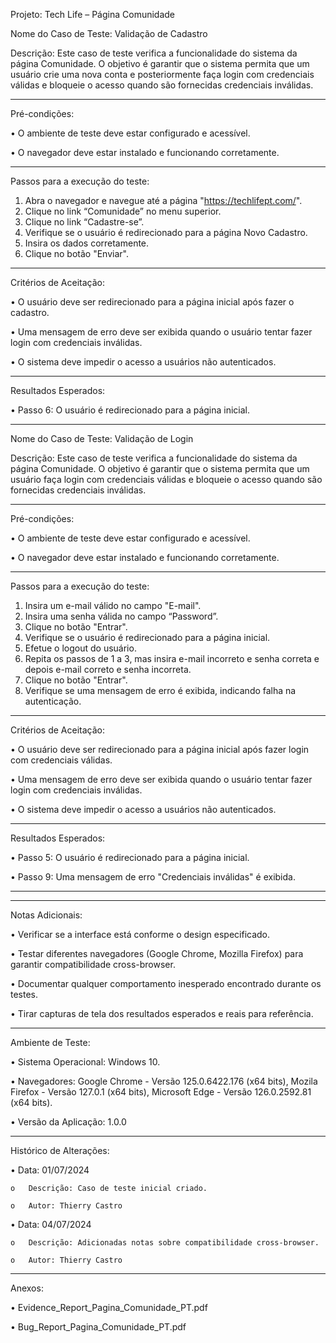Projeto: Tech Life – Página Comunidade

Nome do Caso de Teste: Validação de Cadastro

Descrição: Este caso de teste verifica a funcionalidade do sistema da página Comunidade. O objetivo é garantir que o sistema permita que um usuário crie uma nova conta e posteriormente faça login com credenciais válidas e bloqueie o acesso quando são fornecidas credenciais inválidas.

-----

Pré-condições:

•	O ambiente de teste deve estar configurado e acessível.

•	O navegador deve estar instalado e funcionando corretamente.

-----

Passos para a execução do teste:
1.	Abra o navegador e navegue até a página "https://techlifept.com/".
2.	Clique no link “Comunidade” no menu superior.
3.	Clique no link “Cadastre-se”.
4.	Verifique se o usuário é redirecionado para a página Novo Cadastro.
5.	Insira os dados corretamente.
6.	Clique no botão "Enviar".

 -----
 
Critérios de Aceitação:

•	O usuário deve ser redirecionado para a página inicial após fazer o cadastro.

•	Uma mensagem de erro deve ser exibida quando o usuário tentar fazer login com credenciais inválidas.

•	O sistema deve impedir o acesso a usuários não autenticados.

-----

Resultados Esperados:

•	Passo 6: O usuário é redirecionado para a página inicial.

-----

Nome do Caso de Teste: Validação de Login

Descrição: Este caso de teste verifica a funcionalidade do sistema da página Comunidade. O objetivo é garantir que o sistema permita que um usuário faça login com credenciais válidas e bloqueie o acesso quando são fornecidas credenciais inválidas.

-----

Pré-condições:

•	O ambiente de teste deve estar configurado e acessível.

•	O navegador deve estar instalado e funcionando corretamente.

-----

Passos para a execução do teste:
1.	Insira um e-mail válido no campo "E-mail".
2.	Insira uma senha válida no campo “Password”.
3.	Clique no botão "Entrar".
4.	Verifique se o usuário é redirecionado para a página inicial.
5.	Efetue o logout do usuário.
6.	Repita os passos de 1 a 3, mas insira e-mail incorreto e senha correta e depois e-mail correto e senha incorreta.
7.	Clique no botão "Entrar".
8.	Verifique se uma mensagem de erro é exibida, indicando falha na autenticação.

 -----
 
Critérios de Aceitação:

•	O usuário deve ser redirecionado para a página inicial após fazer login com credenciais válidas.

•	Uma mensagem de erro deve ser exibida quando o usuário tentar fazer login com credenciais inválidas.

•	O sistema deve impedir o acesso a usuários não autenticados.

-----

Resultados Esperados:

•	Passo 5: O usuário é redirecionado para a página inicial.

•	Passo 9: Uma mensagem de erro "Credenciais inválidas" é exibida.

-----


-----

Notas Adicionais:

•	Verificar se a interface está conforme o design especificado.

•	Testar diferentes navegadores (Google Chrome, Mozilla Firefox) para garantir compatibilidade cross-browser.

•	Documentar qualquer comportamento inesperado encontrado durante os testes.

•	Tirar capturas de tela dos resultados esperados e reais para referência.

-----

Ambiente de Teste:

•	Sistema Operacional: Windows 10.

•	Navegadores: Google Chrome - Versão 125.0.6422.176 (x64 bits), Mozila Firefox - Versão 127.0.1 (x64 bits), Microsoft Edge - Versão 126.0.2592.81 (x64 bits).

•	Versão da Aplicação: 1.0.0

-----

Histórico de Alterações:

•	Data: 01/07/2024

    o	Descrição: Caso de teste inicial criado.
    
    o	Autor: Thierry Castro
    
•	Data: 04/07/2024

    o	Descrição: Adicionadas notas sobre compatibilidade cross-browser.
    
    o	Autor: Thierry Castro

-----

Anexos:

•	Evidence_Report_Pagina_Comunidade_PT.pdf

•	Bug_Report_Pagina_Comunidade_PT.pdf

